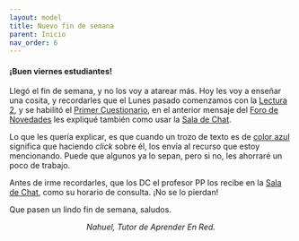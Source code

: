```yaml
---
layout: model
title: Nuevo fin de semana
parent: Inicio
nav_order: 6
---
```


<h4>¡Buen viernes estudiantes!</h4>
<p>Llegó el fin de semana, y no los voy a atarear más. Hoy les voy a enseñar una cosita, y recordarles que el Lunes pasado comenzamos con la <a href="" target="_blank" rel="noreferrer noopener">Lectura 2</a>, y se habilitó el <a href="" target="_blank" rel="noreferrer noopener">Primer Cuestionario</a>, en el anterior mensaje del <a href="FN" target="_blank" rel="noreferrer noopener">Foro de Novedades</a> les expliqué también como usar la <a href="SC" target="_blank" rel="noreferrer noopener">Sala de Chat</a>.</p>
<p>Lo que les quería explicar, es que cuando un trozo de texto es de <a href="" target="_blank" rel="noreferrer noopener">color azul</a> significa que haciendo <i>click</i> sobre él, los envía al recurso que estoy mencionando. Puede que algunos ya lo sepan, pero si no, les ahorraré un poco de trabajo.</p>
<p>Antes de irme recordarles, que los DC el profesor PP los recibe en la <a href="SC" target="_blank" rel="noreferrer noopener">Sala de Chat</a>, como su horario de consulta. ¡No se lo pierdan!</p>
<p>Que pasen un lindo fin de semana, saludos.</p>
<p style="text-align: center;"><i>Nahuel, Tutor de Aprender En Red.</i></p>
